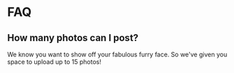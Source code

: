 # FAQ

## How many photos can I post?

We know you want to show off your fabulous furry face. So we've given you space to upload up to 15 photos!